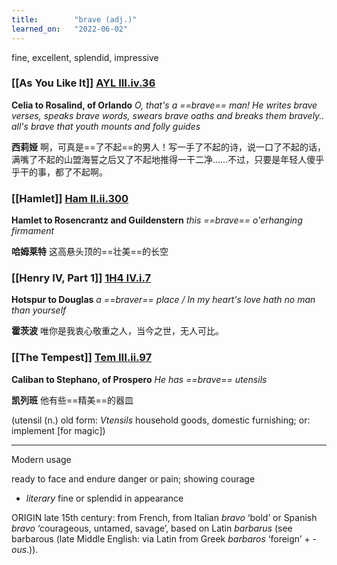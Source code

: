 ```yaml
---
title:        "brave (adj.)"
learned_on:   "2022-06-02"
---
```


fine, excellent, splendid, impressive

### [[As You Like It]] [AYL III.iv.36](https://www.shakespeareswords.com/Public/Play.aspx?Act=3&Scene=4&WorkId=26#206833) 

**Celia to Rosalind, of Orlando** *O, that's a ==brave== man! He writes brave verses, speaks brave words, swears brave oaths and breaks them bravely.. all's brave that youth mounts and folly guides*

**西莉娅** 啊，可真是==了不起==的男人！写一手了不起的诗，说一口了不起的话，满嘴了不起的山盟海誓之后又了不起地推得一干二净……不过，只要是年轻人傻乎乎干的事，都了不起啊。

### [[Hamlet]] [Ham II.ii.300](https://www.shakespeareswords.com/Public/Play.aspx?Act=2&Scene=2&WorkId=2#116250)

**Hamlet to Rosencrantz and Guildenstern** *this ==brave== o'erhanging firmament*

**哈姆莱特** 这高悬头顶的==壮美==的长空

### [[Henry IV, Part 1]] [1H4 IV.i.7](https://www.shakespeareswords.com/Public/Play.aspx?Act=4&Scene=1&WorkId=33#235201) 

**Hotspur to Douglas** *a ==braver== place / In my heart's love hath no man than yourself*

**霍茨波** 唯你是我衷心敬重之人，当今之世，无人可比。

### [[The Tempest]] [Tem III.ii.97](https://www.shakespeareswords.com/Public/Play.aspx?Act=3&Scene=2&WorkId=12#158098) 

**Caliban to Stephano, of Prospero** *He has ==brave== utensils*

**凯列班** 他有些==精美==的器皿

(utensil (n.) old form: *Vtensils* household goods, domestic furnishing; or: implement [for magic])

-----

Modern usage

ready to face and endure danger or pain; showing courage

- *literary* fine or splendid in appearance

ORIGIN late 15th century: from French, from Italian *bravo* ‘bold’ or Spanish *bravo* ‘courageous, untamed, savage’, based on Latin *barbarus* (see barbarous (late Middle English: via Latin from Greek *barbaros* ‘foreign’ + *-ous*.)).